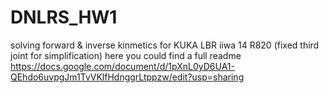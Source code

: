 # DNLRS_HW1
solving forward &amp; inverse kinmetics for KUKA LBR iiwa 14 R820 (fixed third joint for simplification)
here you could find a full readme
https://docs.google.com/document/d/1pXnL0yD6UA1-QEhdo6uvpgJm1TvVKlfHdnggrLtppzw/edit?usp=sharing

